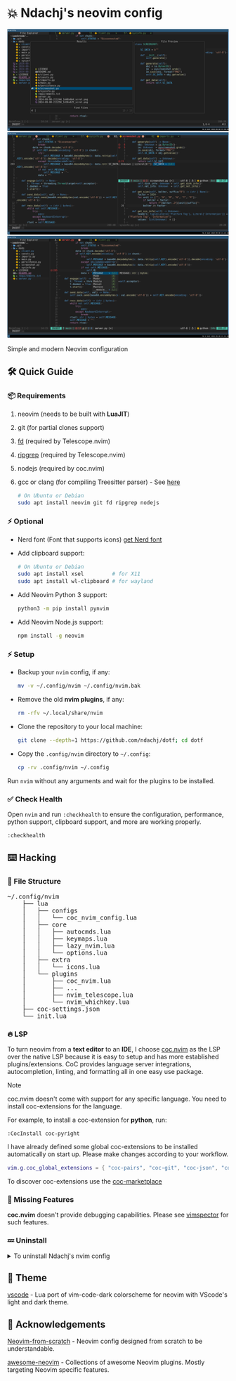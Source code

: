 # 💥 Ndachj's neovim config

![Screenshot 01](./screenshots/01.png)
![Screenshot 02](./screenshots/02.png)
![Screenshot 03](./screenshots/03.png)

Simple and modern Neovim configuration

## 🛠 Quick Guide

### 📦 Requirements

1. neovim (needs to be built with **LuaJIT**)
2. git (for partial clones support)
3. [fd](https://github.com/sharkdp/fd) (required by Telescope.nvim)
4. [ripgrep](https://github.com/BurntSushi/ripgrep) (required by Telescope.nvim)
5. nodejs (required by coc.nvim)
6. gcc or clang (for compiling Treesitter parser) - See [here](https://github.com/nvim-treesitter/nvim-treesitter#requirements)

   ```sh
   # On Ubuntu or Debian
   sudo apt install neovim git fd ripgrep nodejs
   ```

### ⚡️ Optional

- Nerd font (Font that supports icons)
  [get Nerd font](https://github.com/getnf/getnf)

- Add clipboard support:

  ```sh
  # On Ubuntu or Debian
  sudo apt install xsel         # for X11
  sudo apt install wl-clipboard # for wayland
  ```

- Add Neovim Python 3 support:

  ```sh
  python3 -m pip install pynvim
  ```

- Add Neovim Node.js support:

  ```sh
  npm install -g neovim
  ```

### ⚡ Setup

- Backup your `nvim` config, if any:

  ```sh
  mv -v ~/.config/nvim ~/.config/nvim.bak
  ```

- Remove the old **nvim plugins**, if any:

  ```sh
  rm -rfv ~/.local/share/nvim
  ```

- Clone the repository to your local machine:

  ```sh
  git clone --depth=1 https://github.com/ndachj/dotf; cd dotf
  ```

- Copy the `.config/nvim` directory to `~/.config`:

  ```sh
  cp -rv .config/nvim ~/.config
  ```

Run `nvim` without any arguments and wait for the plugins to be installed.

### ✅ Check Health

Open `nvim` and run `:checkhealth` to ensure the configuration, performance, python support, clipboard support, and more are working properly.

```vim
:checkhealth
```

## ⌨️ Hacking

### 📂 File Structure

<pre>
~/.config/nvim
    ├── lua
    │   ├── configs
    │   │   └── coc_nvim_config.lua
    │   ├── core
    │   │   ├── autocmds.lua
    │   │   ├── keymaps.lua
    │   │   ├── lazy_nvim.lua
    │   │   └── options.lua
    │   ├── extra
    │   │   └── icons.lua
    │   └── plugins
    │       ├── coc_nvim.lua
    │       ├── ...
    │       ├── nvim_telescope.lua
    │       └── nvim_whichkey.lua
    ├── coc-settings.json
    └── init.lua
</pre>

### 🔥 LSP

To turn neovim from a **text editor** to an **IDE**, I choose [coc.nvim](https://github.com/neoclide/coc.nvim) as the LSP over the native LSP because it is easy to setup and has more established plugins/extensions. CoC provides language server integrations, autocompletion, linting, and formatting all in one easy use package.

> [!NOTE]
> coc.nvim doesn't come with support for any specific language. You need to install coc-extensions for the language.

For example, to install a coc-extension for **python**, run:

```vim
:CocInstall coc-pyright
```

I have already defined some global coc-extensions to be installed automatically on start up. Please make changes according to your workflow.

```lua
vim.g.coc_global_extensions = { "coc-pairs", "coc-git", "coc-json", "coc-prettier", "coc-snippets","coc-sumneko-lua", "coc-pyright", "coc-sh", "coc-marketplace", "coc-markdownlint", "coc-cmake" }
```

To discover coc-extensions use the [coc-marketplace](https://github.com/fannheyward/coc-marketplace)

### 🔎 Missing Features

**coc.nvim** doesn't provide debugging capabilities. Please see [vimspector](https://github.com/puremourning/vimspector) for such features.

### 💤 Uninstall

<details><summary>To uninstall Ndachj's nvim config</summary>

- Remove the `nvim` config:

  ```sh
  rm -rfv ~/.config/nvim
  ```

- Remove the **nvim plugins**:

  ```sh
  rm -rfv ~/.local/share/nvim
  ```

- Then **restore** your original `nvim` config:

  ```sh
  mv -v ~/.config/nvim.bak ~/.config/nvim
  ```

</details>

## 🎨 Theme

[vscode](https://github.com/Mofiqul/vscode.nvim) - Lua port of vim-code-dark colorscheme for neovim with VScode's light and dark theme.

## 👑 Acknowledgements

[Neovim-from-scratch](https://github.com/LunarVim/Neovim-from-scratch) - Neovim config designed from scratch to be understandable.

[awesome-neovim](https://github.com/rockerBOO/awesome-neovim) - Collections of awesome Neovim plugins. Mostly targeting Neovim specific features.
